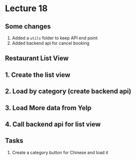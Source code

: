 # Lecture 18

## Some changes
1. Added a `utils` folder to keep API end point
2. Added backend api for cancel booking

## Restaurant List View

## 1. Create the list view

## 2. Load by category (create backend api)

## 3. Load More data from Yelp

## 4. Call backend api for list view

## Tasks
1. Create a category button for Chinese and load it